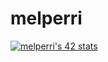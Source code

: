 # melperri
[![melperri's 42 stats](https://badge42.vercel.app/api/v2/stats/cl1b0e0vg002509ictla3g2c9?cursusId=21)](https://github.com/JaeSeoKim/badge42)
